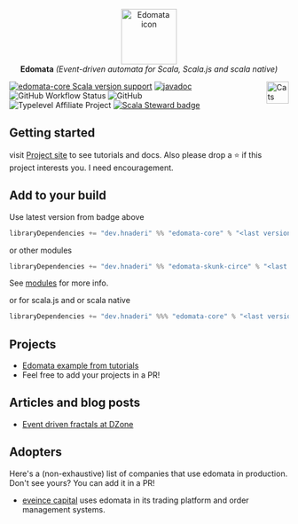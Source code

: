<p align="center">
  <img src="https://edomata.ir/icon.png" height="100px" alt="Edomata icon" />
  <br/>
  <strong>Edomata</strong>
  <i>(Event-driven automata for Scala, Scala.js and scala native)</i>
</p>

<a href="https://typelevel.org/cats/"><img src="https://typelevel.org/cats/img/cats-badge.svg" height="40px" align="right" alt="Cats friendly" /></a>

[![edomata-core Scala version support](https://index.scala-lang.org/hnaderi/edomata/edomata-core/latest.svg?style=flat-square)](https://index.scala-lang.org/hnaderi/edomata/edomata-core)
[![javadoc](https://javadoc.io/badge2/dev.hnaderi/edomata-docs_3/scaladoc.svg?style=flat-square)](https://javadoc.io/doc/dev.hnaderi/edomata-docs_3) 
<img alt="GitHub Workflow Status" src="https://img.shields.io/github/actions/workflow/status/hnaderi/edomata/ci.yml?style=flat-square">
<img alt="GitHub" src="https://img.shields.io/github/license/hnaderi/edomata?style=flat-square">  
![Typelevel Affiliate Project](https://img.shields.io/badge/typelevel-affiliate%20project-FFB4B5.svg?style=flat-square)
[![Scala Steward badge](https://img.shields.io/badge/Scala_Steward-helping-blue.svg?style=flat-square&logo=data:image/png;base64,iVBORw0KGgoAAAANSUhEUgAAAA4AAAAQCAMAAAARSr4IAAAAVFBMVEUAAACHjojlOy5NWlrKzcYRKjGFjIbp293YycuLa3pYY2LSqql4f3pCUFTgSjNodYRmcXUsPD/NTTbjRS+2jomhgnzNc223cGvZS0HaSD0XLjbaSjElhIr+AAAAAXRSTlMAQObYZgAAAHlJREFUCNdNyosOwyAIhWHAQS1Vt7a77/3fcxxdmv0xwmckutAR1nkm4ggbyEcg/wWmlGLDAA3oL50xi6fk5ffZ3E2E3QfZDCcCN2YtbEWZt+Drc6u6rlqv7Uk0LdKqqr5rk2UCRXOk0vmQKGfc94nOJyQjouF9H/wCc9gECEYfONoAAAAASUVORK5CYII=)](https://scala-steward.org)

## Getting started
visit [Project site](https://edomata.ir/) to see tutorials and docs.
Also please drop a ⭐ if this project interests you. I need encouragement.

## Add to your build
Use latest version from badge above
```scala
libraryDependencies += "dev.hnaderi" %% "edomata-core" % "<last version from badge>"

```  
or other modules  
```scala
libraryDependencies += "dev.hnaderi" %% "edomata-skunk-circe" % "<last version from badge>"
```  
See [modules](https://edomata.ir/other/modules.html) for more info.

or for scala.js and or scala native
```scala
libraryDependencies += "dev.hnaderi" %%% "edomata-core" % "<last version from badge>"
```

## Projects

- [Edomata example from tutorials](https://github.com/hnaderi/edomata-example)
- Feel free to add your projects in a PR!

## Articles and blog posts

- [Event driven fractals at DZone](https://dzone.com/articles/event-driven-fractals)

## Adopters

Here's a (non-exhaustive) list of companies that use edomata in production. Don't see yours? You can add it in a PR!

- [eveince capital](https://eveince.com/) uses edomata in its trading platform and order management systems.
